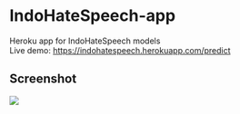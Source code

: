 # IndoHateSpeech-app
Heroku app for IndoHateSpeech models <br>
Live demo: https://indohatespeech.herokuapp.com/predict <br>

## Screenshot
<img src="https://github.com/athiyadeviyani/IndoHateSpeech-app/blob/130a81e2fb213ee2743d17c7e0b5479987cdf435/Screenshot%202022-04-11%20at%2001.43.00.png">

